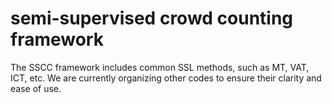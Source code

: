 # semi-supervised crowd counting framework 
The SSCC framework includes common SSL methods, such as MT, VAT, ICT, etc.
We are currently organizing other codes to ensure their clarity and ease of use. 
